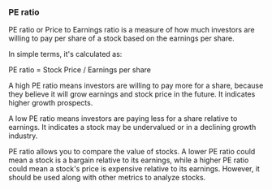 ### PE ratio

PE ratio or Price to Earnings ratio is a measure of how much investors are willing to pay per share of a stock based on the earnings per share. 

In simple terms, it's calculated as:

PE ratio = Stock Price / Earnings per share

A high PE ratio means investors are willing to pay more for a share, because they believe it will grow earnings and stock price in the future.
It indicates higher growth prospects.

A low PE ratio means investors are paying less for a share relative to earnings. 
It indicates a stock may be undervalued or in a declining growth industry.

PE ratio allows you to compare the value of stocks. 
A lower PE ratio could mean a stock is a bargain relative to its earnings, 
while a higher PE ratio could mean a stock's price is expensive relative to its earnings. 
However, it should be used along with other metrics to analyze stocks.

